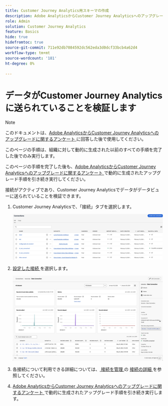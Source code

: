 ```yaml
---
title: Customer Journey Analytics用スキーマの作成
description: Adobe AnalyticsからCustomer Journey Analyticsへのアップグレードに推奨されるパスについて説明します
role: Admin
solution: Customer Journey Analytics
feature: Basics
hide: true
hidefromtoc: true
source-git-commit: 711e92db7084592dc562eda3d0dcf33bcb4a62d4
workflow-type: tm+mt
source-wordcount: '181'
ht-degree: 0%

---
```


# データがCustomer Journey Analyticsに送られていることを検証します

>[!NOTE]
>
>このドキュメントは、[Adobe AnalyticsからCustomer Journey Analyticsへのアップグレードに関するアンケート ](https://gigazelle.github.io/cja-ttv/) に回答した後で使用してください。
> 
>このページの手順は、組織に対して動的に生成された以前のすべての手順を完了した後でのみ実行します。
>
>このページの手順を完了した後も、[Adobe AnalyticsからCustomer Journey Analyticsへのアップグレードに関するアンケート ](https://gigazelle.github.io/cja-ttv/) で動的に生成されたアップグレード手順を引き続き実行してください。

接続がアクティブであり、Customer Journey Analyticsでデータがデータビューに送られていることを検証できます。

1. Customer Journey Analyticsで、「接続」タブを選択します。

   ![ リスト表示 ](assets/list-view.png)

1. [ 設定した接続 ](/help/getting-started/cja-upgrade/cja-upgrade-connection.md) を選択します。

   ![ ウィジェットと設定を表示するすべてのデータセット ウィンドウ ](assets/conn-details.png)

1. 各接続について利用できる詳細については、[ 接続を管理 ](/help/connections/manage-connections.md) の [ 接続の詳細 ](/help/connections/manage-connections.md#manage-connections) を参照してください。

1. [Adobe AnalyticsからCustomer Journey Analyticsへのアップグレードに関するアンケート ](https://gigazelle.github.io/cja-ttv/) で動的に生成されたアップグレード手順を引き続き実行します。

<!-- Should we duplicate the content here or single source it with /help/connections/manage-connections.md -->